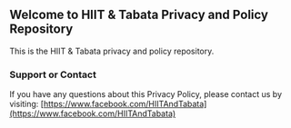 ## Welcome to HIIT & Tabata Privacy and Policy Repository

This is the HIIT & Tabata privacy and policy repository.

### Support or Contact
If you have any questions about this Privacy Policy, please contact us by visiting: [https://www.facebook.com/HIITAndTabata](https://www.facebook.com/HIITAndTabata)
